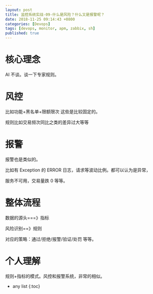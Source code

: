 ```yaml
---
layout: post
title: 监控系统实战-09-什么是风险？什么又是报警呢？
date: 2018-11-25 09:14:43 +0800
categories: [Devops]
tags: [devops, monitor, apm, zabbix, sh]
published: true
---
```


# 核心理念

AI 不谈。谈一下专家规则。

# 风控

比如功能+黑名单+限额限次 这些是比较固定的。

规则比如交易频次同比之类的差异过大等等

# 报警

报警也是类似的。

比如有 Exception 的 ERROR 日志，请求等波动比例。都可以认为是异常，

服务不可用，交易量跌 0 等等。

# 整体流程

数据的源头===》指标

风险识别==》规则

对应的策略：通过/拒绝/报警/验证/处罚 等等。

# 个人理解

规则+指标的模式。风控和报警系统，非常的相似。

* any list
{:toc}